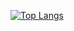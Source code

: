 <p><a href="https://github.com/anuraghazra/github-readme-stats"><img src="https://camo.githubusercontent.com/37300d3fb98a706d1413e2ab18229219ae6f57e1923f8e5f31e81e7fd3c92aba/68747470733a2f2f6769746875622d726561646d652d73746174732e76657263656c2e6170702f6170692f746f702d6c616e67732f3f757365726e616d653d697572796764656f6c697665697261266c616e67735f636f756e743d3130266c61796f75743d636f6d70616374" alt="Top Langs" data-canonical-src="https://github-readme-stats.vercel.app/api/top-langs/?username=iurygdeoliveira&amp;langs_count=10&amp;layout=compact" style="max-width:100%;"></a></p>
<p><a target="_blank" rel="noopener noreferrer" 
